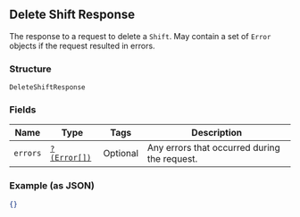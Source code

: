 ## Delete Shift Response

The response to a request to delete a `Shift`. May contain a set of
`Error` objects if the request resulted in errors.

### Structure

`DeleteShiftResponse`

### Fields

| Name | Type | Tags | Description |
|  --- | --- | --- | --- |
| `errors` | [`?(Error[])`](/doc/models/error.md) | Optional | Any errors that occurred during the request. |

### Example (as JSON)

```json
{}
```

